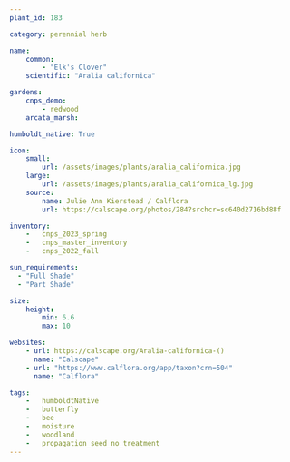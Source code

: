 ```yaml
---
plant_id: 183 

category: perennial herb

name: 
    common: 
        - "Elk's Clover"   
    scientific: "Aralia californica" 

gardens:
    cnps_demo:
        - redwood
    arcata_marsh:

humboldt_native: True

icon: 
    small: 
        url: /assets/images/plants/aralia_californica.jpg 
    large: 
        url: /assets/images/plants/aralia_californica_lg.jpg 
    source: 
        name: Julie Ann Kierstead / Calflora
        url: https://calscape.org/photos/284?srchcr=sc640d2716bd88f 

inventory: 
    -   cnps_2023_spring
    -   cnps_master_inventory
    -   cnps_2022_fall

sun_requirements:
  - "Full Shade"
  - "Part Shade"

size:
    height: 
        min: 6.6
        max: 10

websites:
    - url: https://calscape.org/Aralia-californica-() 
      name: "Calscape"
    - url: "https://www.calflora.org/app/taxon?crn=504"
      name: "Calflora"

tags:  
    -   humboldtNative
    -   butterfly
    -   bee
    -   moisture
    -   woodland
    -   propagation_seed_no_treatment
---
```

